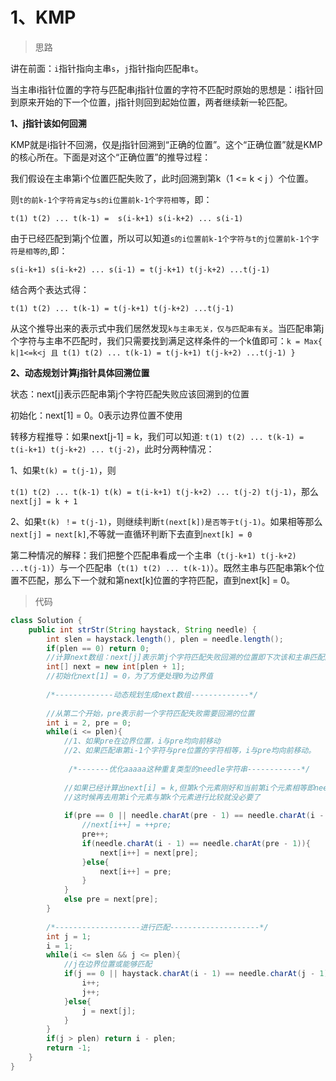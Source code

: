 # 1、KMP

> 思路

讲在前面：`i`指针指向主串`s`，`j`指针指向匹配串`t`。

当主串i指针位置的字符与匹配串j指针位置的字符不匹配时原始的思想是：i指针回到原来开始的下一个位置，j指针则回到起始位置，两者继续新一轮匹配。



**1、j指针该如何回溯**



KMP就是i指针不回溯，仅是j指针回溯到“正确的位置”。这个“正确位置”就是KMP的核心所在。下面是对这个“正确位置”的推导过程：

我们假设在主串第i个位置匹配失败了，此时j回溯到第k（1 <= k < j ）个位置。

则`t的前k-1个字符肯定与s的i位置前k-1个字符相等`，即：

`t(1) t(2) ... t(k-1) =  s(i-k+1) s(i-k+2) ... s(i-1)`

由于已经匹配到第j个位置，所以可以知道`s的i位置前k-1个字符与t的j位置前k-1个字符是相等的`,即：

`s(i-k+1) s(i-k+2) ... s(i-1) = t(j-k+1) t(j-k+2) ...t(j-1)`

结合两个表达式得：

`t(1) t(2) ... t(k-1) = t(j-k+1) t(j-k+2) ...t(j-1)`

从这个推导出来的表示式中我们居然发现`k与主串无关，仅与匹配串有关`。当匹配串第j个字符与主串不匹配时，我们只需要找到满足这样条件的一个k值即可：`k = Max{ k|1<=k<j 且 t(1) t(2) ... t(k-1) = t(j-k+1) t(j-k+2) ...t(j-1) }`



**2、动态规划计算j指针具体回溯位置**



状态：next[j]表示匹配串第j个字符匹配失败应该回溯到的位置

初始化：next[1] = 0。0表示边界位置不使用

转移方程推导：如果next[j-1] = k，我们可以知道: `t(1) t(2) ... t(k-1) = t(i-k+1) t(j-k+2) ... t(j-2)`，此时分两种情况：

1、如果`t(k) = t(j-1)`，则

`t(1) t(2) ... t(k-1) t(k) = t(i-k+1) t(j-k+2) ... t(j-2) t(j-1)`，那么`next[j] = k + 1`

2、如果`t(k) ！= t(j-1)`，则继续判断`t(next[k])是否等于t(j-1)`。如果相等那么`next[j] = next[k]`,不等就一直循环判断下去直到`next[k] = 0`



第二种情况的解释：我们把整个匹配串看成一个主串（`t(j-k+1) t(j-k+2) ...t(j-1)`）与一个匹配串（`t(1) t(2) ... t(k-1)`）。既然主串与匹配串第k个位置不匹配，那么下一个就和第next[k]位置的字符匹配，直到next[k] = 0。



> 代码

```java
class Solution {
    public int strStr(String haystack, String needle) {
        int slen = haystack.length(), plen = needle.length();
        if(plen == 0) return 0;
        //计算next数组：next[j]表示第j个字符匹配失败回溯的位置即下次该和主串匹配的字符位置（不是下标，是第好多个）
        int[] next = new int[plen + 1];
        //初始化next[1] = 0，为了方便处理0为边界值
        
        /*-------------动态规划生成next数组-------------*/
        
        //从第二个开始，pre表示前一个字符匹配失败需要回溯的位置
        int i = 2, pre = 0;
        while(i <= plen){
            //1、如果pre在边界位置，i与pre均向前移动
            //2、如果匹配串第i-1个字符与pre位置的字符相等，i与pre均向前移动。
            
             /*-------优化aaaaa这种重复类型的needle字符串------------*/
            
            //如果已经计算出next[i] = k,但第k个元素刚好和当前第i个元素相等即needle[i - 1] == needle[k - 1]
            //这时候再去用第i个元素与第k个元素进行比较就没必要了
            
            if(pre == 0 || needle.charAt(pre - 1) == needle.charAt(i - 2)) {
                //next[i++] = ++pre;
                pre++;
                if(needle.charAt(i - 1) == needle.charAt(pre - 1)){
                    next[i++] = next[pre];
                }else{
                    next[i++] = pre;
                }
            }
            else pre = next[pre];
        }
        
        /*-------------------进行匹配--------------------*/
        int j = 1;
        i = 1;
        while(i <= slen && j <= plen){
            //j在边界位置或能够匹配
            if(j == 0 || haystack.charAt(i - 1) == needle.charAt(j - 1)){
                i++;
                j++;
            }else{
                j = next[j];
            }
        }
        if(j > plen) return i - plen;
        return -1;
    }
}
```

